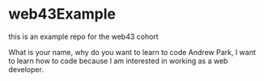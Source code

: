# web43Example
this is an example repo for the web43 cohort


What is your name, why do you want to learn to code
Andrew Park, I want to learn how to code because I am interested in working as a web developer.